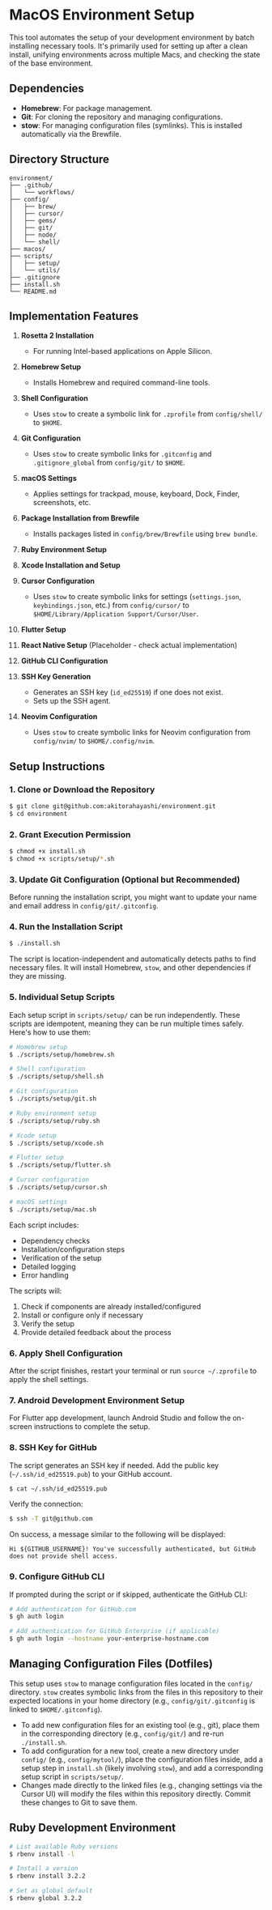 # MacOS Environment Setup

This tool automates the setup of your development environment by batch installing necessary tools. It's primarily used for setting up after a clean install, unifying environments across multiple Macs, and checking the state of the base environment.

## Dependencies

- **Homebrew**: For package management.
- **Git**: For cloning the repository and managing configurations.
- **stow**: For managing configuration files (symlinks). This is installed automatically via the Brewfile.

## Directory Structure

```
environment/
├── .github/
│   └── workflows/
├── config/
│   ├── brew/
│   ├── cursor/
│   ├── gems/
│   ├── git/
│   ├── node/
│   └── shell/
├── macos/
├── scripts/
│   ├── setup/
│   └── utils/
├── .gitignore
├── install.sh
└── README.md
```

## Implementation Features

1.  **Rosetta 2 Installation**
    -   For running Intel-based applications on Apple Silicon.

2.  **Homebrew Setup**
    -   Installs Homebrew and required command-line tools.

3.  **Shell Configuration**
    -   Uses `stow` to create a symbolic link for `.zprofile` from `config/shell/` to `$HOME`.

4.  **Git Configuration**
    -   Uses `stow` to create symbolic links for `.gitconfig` and `.gitignore_global` from `config/git/` to `$HOME`.

5.  **macOS Settings**
    -   Applies settings for trackpad, mouse, keyboard, Dock, Finder, screenshots, etc.

6.  **Package Installation from Brewfile**
    -   Installs packages listed in `config/brew/Brewfile` using `brew bundle`.

7.  **Ruby Environment Setup**

8.  **Xcode Installation and Setup**

9.  **Cursor Configuration**
    -   Uses `stow` to create symbolic links for settings (`settings.json`, `keybindings.json`, etc.) from `config/cursor/` to `$HOME/Library/Application Support/Cursor/User`.

10. **Flutter Setup**

11. **React Native Setup** (Placeholder - check actual implementation)

12. **GitHub CLI Configuration**

13. **SSH Key Generation**
    -   Generates an SSH key (`id_ed25519`) if one does not exist.
    -   Sets up the SSH agent.

14. **Neovim Configuration**
    -   Uses `stow` to create symbolic links for Neovim configuration from `config/nvim/` to `$HOME/.config/nvim`.

## Setup Instructions

### 1. Clone or Download the Repository

```sh
$ git clone git@github.com:akitorahayashi/environment.git
$ cd environment
```

### 2. Grant Execution Permission

```sh
$ chmod +x install.sh
$ chmod +x scripts/setup/*.sh
```

### 3. Update Git Configuration (Optional but Recommended)

Before running the installation script, you might want to update your name and email address in `config/git/.gitconfig`.

### 4. Run the Installation Script

```sh
$ ./install.sh
```

The script is location-independent and automatically detects paths to find necessary files. It will install Homebrew, `stow`, and other dependencies if they are missing.

### 5. Individual Setup Scripts

Each setup script in `scripts/setup/` can be run independently. These scripts are idempotent, meaning they can be run multiple times safely. Here's how to use them:

```sh
# Homebrew setup
$ ./scripts/setup/homebrew.sh

# Shell configuration
$ ./scripts/setup/shell.sh

# Git configuration
$ ./scripts/setup/git.sh

# Ruby environment setup
$ ./scripts/setup/ruby.sh

# Xcode setup
$ ./scripts/setup/xcode.sh

# Flutter setup
$ ./scripts/setup/flutter.sh

# Cursor configuration
$ ./scripts/setup/cursor.sh

# macOS settings
$ ./scripts/setup/mac.sh
```

Each script includes:
- Dependency checks
- Installation/configuration steps
- Verification of the setup
- Detailed logging
- Error handling

The scripts will:
1. Check if components are already installed/configured
2. Install or configure only if necessary
3. Verify the setup
4. Provide detailed feedback about the process

### 6. Apply Shell Configuration

After the script finishes, restart your terminal or run `source ~/.zprofile` to apply the shell settings.

### 7. Android Development Environment Setup

For Flutter app development, launch Android Studio and follow the on-screen instructions to complete the setup.

### 8. SSH Key for GitHub

The script generates an SSH key if needed. Add the public key (`~/.ssh/id_ed25519.pub`) to your GitHub account.

```sh
$ cat ~/.ssh/id_ed25519.pub
```

Verify the connection:

```sh
$ ssh -T git@github.com
```

On success, a message similar to the following will be displayed:

```
Hi ${GITHUB_USERNAME}! You've successfully authenticated, but GitHub does not provide shell access.
```

### 9. Configure GitHub CLI

If prompted during the script or if skipped, authenticate the GitHub CLI:

```sh
# Add authentication for GitHub.com
$ gh auth login

# Add authentication for GitHub Enterprise (if applicable)
$ gh auth login --hostname your-enterprise-hostname.com
```

## Managing Configuration Files (Dotfiles)

This setup uses `stow` to manage configuration files located in the `config/` directory. `stow` creates symbolic links from the files in this repository to their expected locations in your home directory (e.g., `config/git/.gitconfig` is linked to `$HOME/.gitconfig`).

- To add new configuration files for an existing tool (e.g., git), place them in the corresponding directory (e.g., `config/git/`) and re-run `./install.sh`.
- To add configuration for a new tool, create a new directory under `config/` (e.g., `config/mytool/`), place the configuration files inside, add a setup step in `install.sh` (likely involving `stow`), and add a corresponding setup script in `scripts/setup/`.
- Changes made directly to the linked files (e.g., changing settings via the Cursor UI) will modify the files within this repository directly. Commit these changes to Git to save them.

## Ruby Development Environment

```bash
# List available Ruby versions
$ rbenv install -l

# Install a version
$ rbenv install 3.2.2

# Set as global default
$ rbenv global 3.2.2
``` 